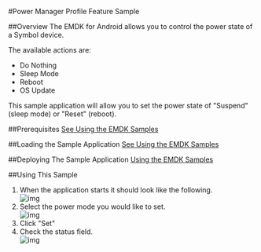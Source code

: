 #Power Manager Profile Feature Sample

##Overview
The EMDK for Android allows you to control the power state of a Symbol device. 

The available actions are:  
- Do Nothing  
- Sleep Mode  
- Reboot  
- OS Update  

This sample application will allow you to set the power state of "Suspend" (sleep mode) or "Reset" (reboot).

##Prerequisites
[See Using the EMDK Samples](../guide/sample/emdksamples)

##Loading the Sample Application
[See Using the EMDK Samples](../guide/sample/emdksamples)

##Deploying The Sample Application
[Using the EMDK Samples](../guide/sample/emdksamples)

##Using This Sample
1. When the application starts it should look like the following.  
	![img](images/samples/1_1.png)  
2. Select the power mode you would like to set.  
	![img](images/samples/1_2.png)  	
3.  Click "Set" 
4.  Check the status field.   
	![img](images/samples/1_3.png)  
	